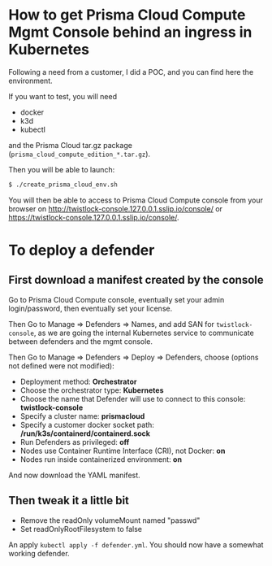 # How to get Prisma Cloud Compute Mgmt Console behind an ingress in Kubernetes
Following a need from a customer, I did a POC, and you can find here the environment.

If you want to test, you will need
- docker
- k3d
- kubectl

and the Prisma Cloud tar.gz package (```prisma_cloud_compute_edition_*.tar.gz```).

Then you will be able to launch:
```bash
$ ./create_prisma_cloud_env.sh
```

You will then be able to access to Prisma Cloud Compute console from your browser on http://twistlock-console.127.0.0.1.sslip.io/console/ or https://twistlock-console.127.0.0.1.sslip.io/console/.

# To deploy a defender

## First download a manifest created by the console

Go to Prisma Cloud Compute console, eventually set your admin login/password, then eventually set your license.

Then Go to Manage => Defenders => Names, and add SAN for `twistlock-console`, as we are going the internal Kubernetes service to communicate between defenders and the mgmt console.

Then Go to Manage => Defenders => Deploy => Defenders, choose (options not defined were not modified):
- Deployment method: **Orchestrator**
- Choose the orchestrator type: **Kubernetes**
- Choose the name that Defender will use to connect to this console: **twistlock-console**
- Specify a cluster name: **prismacloud**
- Specify a customer docker socket path: **/run/k3s/containerd/containerd.sock**
- Run Defenders as privileged: **off**
- Nodes use Container Runtime Interface (CRI), not Docker: **on**
- Nodes run inside containerized environment: **on**

And now download the YAML manifest.

## Then tweak it a little bit

- Remove the readOnly volumeMount named "passwd"
- Set readOnlyRootFilesystem to false

An apply `kubectl apply -f defender.yml`. You should now have a somewhat working defender.